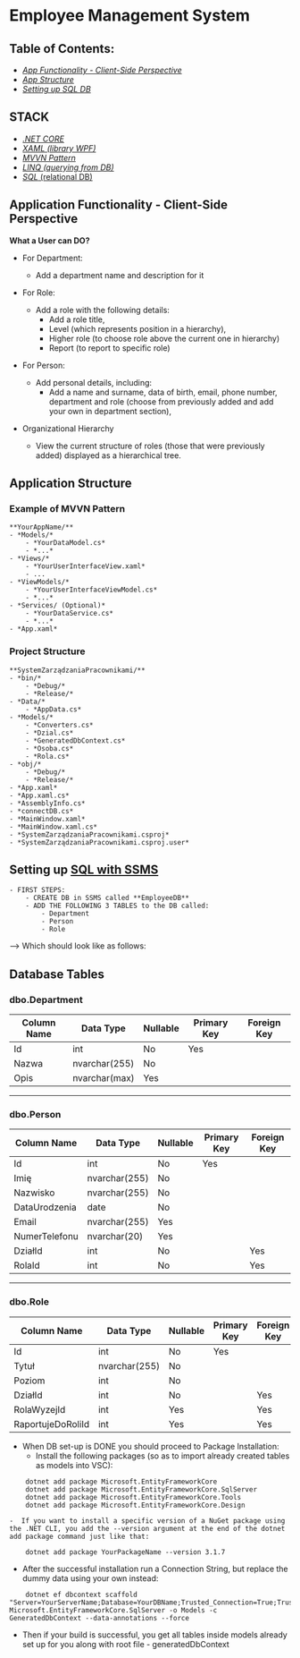 
# Employee Management System

## Table of Contents:
- [*App Functionality - Client-Side Perspective*](#application-functionality---client-side-perspective)
- [*App Structure*](#projectstructure)
- [*Setting up SQL DB*](#setting-up-sql-with-ssms)


## STACK
- [*.NET CORE*](#)
- [*XAML (library WPF)*](#)
- [*MVVN Pattern*](#example-of-mvvn-pattern )
- [*LINQ (querying from DB)*](#)
- [*SQL* (relational DB)](#database-tables)


## Application Functionality - Client-Side Perspective

**What a User can DO?**
- For Department:
    - Add a department name and description for it
     
- For Role:
    - Add a role with the following details:
        - Add a role title,
        - Level (which represents position in a hierarchy),
        - Higher role (to choose role above the current one in hierarchy)
        - Report (to report to specific role)

- For Person:
    - Add personal details, including:
        - Add a name and surname, data of birth, email,
        phone number, department and role (choose from previously added and add your own in department section), 

- Organizational Hierarchy
    - View the current structure of roles 
    (those that were previously added) displayed as a hierarchical tree.

## Application Structure

### Example of MVVN Pattern 
    **YourAppName/**
    - *Models/*
        - *YourDataModel.cs*
        - *...*
    - *Views/*
        - *YourUserInterfaceView.xaml*
        - ...
    - *ViewModels/*
        - *YourUserInterfaceViewModel.cs*
        - *...*
    - *Services/ (Optional)*
        - *YourDataService.cs*
        - *...*
    - *App.xaml*

### Project Structure
    **SystemZarządzaniaPracownikami/**
    - *bin/*
        - *Debug/*
        - *Release/*
    - *Data/*
        - *AppData.cs*
    - *Models/*
        - *Converters.cs*
        - *Dzial.cs*
        - *GeneratedDbContext.cs*
        - *Osoba.cs*
        - *Rola.cs*
    - *obj/*
        - *Debug/*
        - *Release/*
    - *App.xaml*
    - *App.xaml.cs*
    - *AssemblyInfo.cs*
    - *connectDB.cs*
    - *MainWindow.xaml*
    - *MainWindow.xaml.cs*
    - *SystemZarządzaniaPracownikami.csproj*
    - *SystemZarządzaniaPracownikami.csproj.user*


## Setting up [SQL with SSMS]()
    - FIRST STEPS:
        - CREATE DB in SSMS called **EmployeeDB**
        - ADD THE FOLLOWING 3 TABLES to the DB called:
            - Department
            - Person
            - Role

--> Which should look like as follows:

## Database Tables

### dbo.Department

| Column Name   | Data Type      | Nullable | Primary Key | Foreign Key |
|---------------|----------------|----------|-------------|-------------|
| Id            | int            | No       | Yes         |             |
| Nazwa         | nvarchar(255)  | No       |             |             |
| Opis          | nvarchar(max)  | Yes      |             |             |

---

### dbo.Person

| Column Name      | Data Type      | Nullable | Primary Key | Foreign Key |
|------------------|----------------|----------|-------------|-------------|
| Id               | int            | No       | Yes         |             |
| Imię             | nvarchar(255)  | No       |             |             |
| Nazwisko         | nvarchar(255)  | No       |             |             |
| DataUrodzenia    | date           | No       |             |             |
| Email            | nvarchar(255)  | Yes      |             |             |
| NumerTelefonu    | nvarchar(20)   | Yes      |             |             |
| DziałId          | int            | No       |             | Yes         |
| RolaId           | int            | No       |             | Yes         |

---

### dbo.Role

| Column Name       | Data Type     | Nullable | Primary Key | Foreign Key |
|-------------------|---------------|----------|-------------|-------------|
| Id                | int           | No       | Yes         |             |
| Tytuł             | nvarchar(255) | No       |             |             |
| Poziom            | int           | No       |             |             |
| DziałId           | int           | No       |             | Yes         |
| RolaWyzejId       | int           | Yes      |             | Yes         |
| RaportujeDoRoliId | int           | Yes      |             | Yes         |


- When DB set-up is DONE you should proceed to Package Installation:
    - Install the following packages (so as to import already created tables as models into VSC):
```shell
    dotnet add package Microsoft.EntityFrameworkCore
    dotnet add package Microsoft.EntityFrameworkCore.SqlServer
    dotnet add package Microsoft.EntityFrameworkCore.Tools
    dotnet add package Microsoft.EntityFrameworkCore.Design
```
    -  If you want to install a specific version of a NuGet package using the .NET CLI, you add the --version argument at the end of the dotnet add package command just like that: 

```shell
    dotnet add package YourPackageName --version 3.1.7
```

- After the successful installation run a Connection String, but replace the dummy data using your own instead:

```shell 
    dotnet ef dbcontext scaffold "Server=YourServerName;Database=YourDBName;Trusted_Connection=True;TrustServerCertificate=True;" Microsoft.EntityFrameworkCore.SqlServer -o Models -c GeneratedDbContext --data-annotations --force
```
- Then if your build is successful, you get all tables inside models already set up for you along with root file - generatedDbContext

